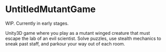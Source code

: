 # UntitledMutantGame

WIP. Currently in early stages.

Unity3D game where you play as a mutant winged creature that must escape the lab of an evil scientist.
Solve puzzles, use stealth mechanics to sneak past staff, and parkour your way out of each room.
